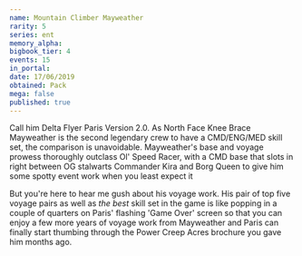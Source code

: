 ```yaml
---
name: Mountain Climber Mayweather
rarity: 5
series: ent
memory_alpha:
bigbook_tier: 4
events: 15
in_portal:
date: 17/06/2019
obtained: Pack
mega: false
published: true
---
```


Call him Delta Flyer Paris Version 2.0. As North Face Knee Brace Mayweather is the second legendary crew to have a CMD/ENG/MED skill set, the comparison is unavoidable. Mayweather's base and voyage prowess thoroughly outclass Ol' Speed Racer, with a CMD base that slots in right between OG stalwarts Commander Kira and Borg Queen to give him some spotty event work when you least expect it

But you're here to hear me gush about his voyage work. His pair of top five voyage pairs as well as *the best* skill set in the game is like popping in a couple of quarters on Paris' flashing 'Game Over' screen so that you can enjoy a few more years of voyage work from Mayweather and Paris can finally start thumbing through the Power Creep Acres brochure you gave him months ago.
